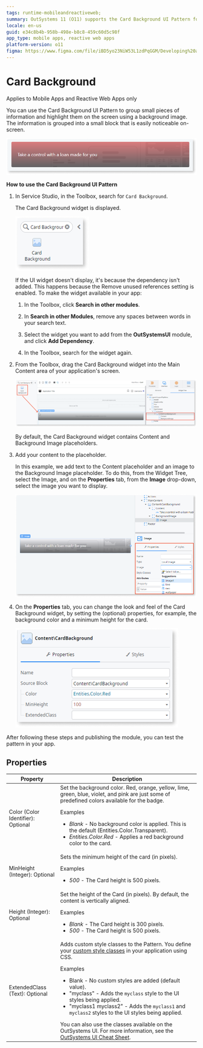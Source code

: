 ```yaml
---
tags: runtime-mobileandreactiveweb;  
summary: OutSystems 11 (O11) supports the Card Background UI Pattern for grouping and highlighting information in Mobile and Reactive Web Apps.
locale: en-us
guid: e34c8b4b-958b-498e-b8c8-459c60d5c98f
app_type: mobile apps, reactive web apps
platform-version: o11
figma: https://www.figma.com/file/iBD5yo23NiW53L1zdPqGGM/Developing%20an%20Application?node-id=205:20
---
```


# Card Background

<div class="info" markdown="1">

Applies to Mobile Apps and Reactive Web Apps only

</div>

You can use the Card Background UI Pattern to group small pieces of information and highlight them on the screen using a background image. The information is grouped into a small block that is easily noticeable on-screen. 

![Screenshot of a card background example in a mobile app or reactive web app](images/cardbackground-1-ss.png "Card Background Example")

**How to use the Card Background UI Pattern**

1. In Service Studio, in the Toolbox, search for `Card Background`.

    The Card Background widget is displayed.

    ![Service Studio interface showing the Card Background widget in the toolbox](images/cardbackground-2-ss.png "Card Background Widget in Service Studio")

    If the UI widget doesn't display, it's because the dependency isn't added. This happens because the Remove unused references setting is enabled. To make the widget available in your app:

    1. In the Toolbox, click **Search in other modules**.

    1. In **Search in other Modules**, remove any spaces between words in your search text.
    
    1. Select the widget you want to add from the **OutSystemsUI** module, and click **Add Dependency**. 
    
    1. In the Toolbox, search for the widget again.

1. From the Toolbox, drag the Card Background widget into the Main Content area of your application's screen.

    ![Dragging the Card Background widget into the Main Content area of an application screen](images/cardbackground-3-ss.png "Dragging Card Background Widget")

    By default, the Card Background widget contains Content and Background Image placeholders.

1. Add your content to the placeholder.

    In this example, we add text to the Content placeholder and an image to the Background Image placeholder. To do this, from the Widget Tree, select the Image, and on the **Properties** tab, from the **Image** drop-down, select the image you want to display.

    ![Adding text and an image to the Content and Background Image placeholders of the Card Background widget](images/cardbackground-4-ss.png "Adding Content to Card Background")

1. On the **Properties** tab, you can change the look and feel of the Card Background widget, by setting the (optional) properties, for example, the background color and a minimum height for the card.

    ![Properties tab in Service Studio for customizing the Card Background widget's appearance](images/cardbackground-5-ss.png "Card Background Properties")

After following these steps and publishing the module, you can test the pattern in your app.

## Properties

| Property                           | Description                                                                                                                                                                                                                                                                                                                                                                                                                                                                                                                                                                                                           |
|------------------------------------|-----------------------------------------------------------------------------------------------------------------------------------------------------------------------------------------------------------------------------------------------------------------------------------------------------------------------------------------------------------------------------------------------------------------------------------------------------------------------------------------------------------------------------------------------------------------------------------------------------------------------|
| Color (Color Identifier): Optional | Set the background color. Red, orange, yellow, lime, green, blue, violet, and pink are just some of predefined colors available for the badge. <p>Examples <ul><li>_Blank_ - No background color is applied. This is the default (Entities.Color.Transparent).</li><li>_Entities.Color.Red_ - Applies a red background color to the card.</li></ul></p>                                                                                                                                                                                                                                                               |
| MinHeight (Integer): Optional      | Sets the minimum height of the card (in pixels).  <p>Examples</p><ul><li>_500_ - The Card height is 500 pixels. </li></ul>                                                                                                                                                                                                                                                                                                                                                                                                                                                                                            |
| Height (Integer): Optional         | Set the height of the Card (in pixels). By default, the content is vertically aligned. <p>Examples</p><ul><li>_Blank_ - The Card height is 300 pixels. </li><li>_500_ - The Card height is 500 pixels. </li></ul>                                                                                                                                                                                                                                                                                                                                                                                                     |
| ExtendedClass (Text): Optional     | Adds custom style classes to the Pattern. You define your [custom style classes](../../../look-feel/css.md) in your application using CSS.<p>Examples</p><ul><li>Blank - No custom styles are added (default value).</li><li>"myclass" - Adds the ``myclass`` style to the UI styles being applied.</li><li>"myclass1 myclass2" - Adds the ``myclass1`` and ``myclass2`` styles to the UI styles being applied. </li></ul>You can also use the classes available on the OutSystems UI. For more information, see the [OutSystems UI Cheat Sheet](https://outsystemsui.outsystems.com/OutSystemsUIWebsite/CheatSheet). |
